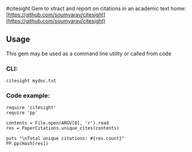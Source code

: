 #citesight
Gem to xtract and report on citations in an academic text
home: [https://github.com/soumyaray/citesight](https://github.com/soumyaray/citesight)

## Usage
This gem may be used as a command line utility or called from code

### CLI:
    citesight mydoc.txt

### Code example:
    require 'citesight'
    require 'pp'

    contents = File.open(ARGV[0], 'r').read
    res = PaperCitations.unique_cites(contents)

    puts "\nTotal unique citations: #{res.count}"
    PP.pp(Hash[res])
